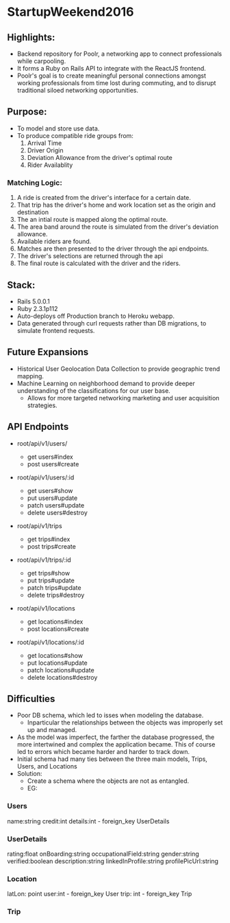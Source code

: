 # StartupWeekend2016

## Highlights:

* Backend repository for Poolr, a networking app to connect professionals while carpooling.
* It forms a Ruby on Rails API to integrate with the ReactJS frontend.
* Poolr's goal is to create meaningful personal connections amongst working professionals from time lost during commuting, and to disrupt traditional siloed networking opportunities.

## Purpose:
* To model and store use data.
* To produce compatible ride groups from:
  1. Arrival Time
  2. Driver Origin
  3. Deviation Allowance from the driver's optimal route
  4. Rider Availablity

### Matching Logic:
1. A ride is created from the driver's interface for a certain date.
2. That trip has the driver's home and work location set as the origin and destination
3. The an intial route is mapped along the optimal route.
4. The area band around the route is simulated from the driver's deviation allowance.
5. Available riders are found.
6. Matches are then presented to the driver through the api endpoints.
7. The driver's selections are returned through the api 
8. The final route is calculated with the driver and the riders.

## Stack:
* Rails 5.0.0.1
* Ruby 2.3.1p112
* Auto-deploys off Production branch to Heroku webapp.
* Data generated through curl requests rather than DB migrations, to simulate frontend requests.

## Future Expansions
* Historical User Geolocation Data Collection to provide geographic trend mapping.
* Machine Learning on neighborhood demand to provide deeper understanding of the classifications for our user base.
  * Allows for more targeted networking marketing and user acquisition strategies. 

## API Endpoints

* root/api/v1/users/
   * get      users#index
   * post     users#create

* root/api/v1/users/:id
   *  get      users#show
   *  put      users#update
   *  patch    users#update
   *  delete   users#destroy

* root/api/v1/trips
   * get     trips#index
   * post    trips#create

* root/api/v1/trips/:id
   *  get     trips#show
   *  put     trips#update
   *  patch   trips#update
   *  delete  trips#destroy

*  root/api/v1/locations
   *  get     locations#index
   *  post    locations#create

*  root/api/v1/locations/:id
   *  get     locations#show
   *  put     locations#update
   *  patch   locations#update
   *  delete  locations#destroy


## Difficulties
* Poor DB schema, which led to isses when modeling the database.
  * Inparticular the relationships between the objects was improperly set up and managed.
* As the model was imperfect, the farther the database progressed, the more intertwined and complex the application became. This of course led to errors which became harder and harder to track down.
* Initial schema had many ties between the three main models, Trips, Users, and Locations
* Solution:
  * Create a schema where the objects are not as entangled.
  * EG:

### Users
name:string
credit:int
details:int - foreign_key UserDetails

### UserDetails
rating:float
onBoarding:string
occupationalField:string
gender:string
verified:boolean
description:string
linkedInProfile:string
profilePicUrl:string

### Location
latLon: point
user:int - foreign_key User
trip: int - foreign_key Trip

### Trip


